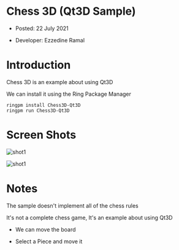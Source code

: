 Chess 3D (Qt3D Sample)
======================

* Posted: 22 July 2021

* Developer: Ezzedine Ramal

# Introduction 

Chess 3D is an example about using Qt3D 

We can install it using the Ring Package Manager

	ringpm install Chess3D-Qt3D
	ringpm run Chess3D-Qt3D

# Screen Shots

![shot1](https://raw.githubusercontent.com/ring-lang/ring/master/marketing/chess3d/images/chess3dshot1.png)

![shot1](https://raw.githubusercontent.com/ring-lang/ring/master/marketing/chess3d/images/chess3dshot2.png)

# Notes

The sample doesn't implement all of the chess rules 

It's not a complete chess game, It's an example about using Qt3D

* We can move the board

* Select a Piece and move it